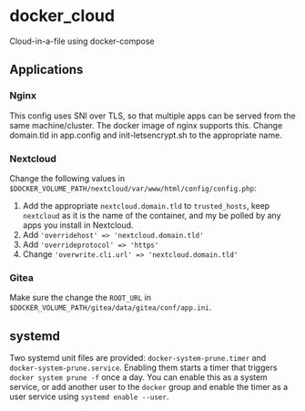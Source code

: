 # docker_cloud
Cloud-in-a-file using docker-compose

## Applications

### Nginx
This config uses SNI over TLS, so that multiple apps can be served from the same machine/cluster. The docker image of nginx supports this. Change domain.tld in app.config and init-letsencrypt.sh to the appropriate name.

### Nextcloud
Change the following values in `$DOCKER_VOLUME_PATH/nextcloud/var/www/html/config/config.php`:

1. Add the appropriate `nextcloud.domain.tld` to `trusted_hosts`, keep `nextcloud` as it is the name of the container, and my be polled by any apps you install in Nextcloud.
2. Add `'overridehost' => 'nextcloud.domain.tld'`
3. Add `'overrideprotocol' => 'https'`
4. Change `'overwrite.cli.url' => 'nextcloud.domain.tld'`

### Gitea
Make sure the change the `ROOT_URL` in `$DOCKER_VOLUME_PATH/gitea/data/gitea/conf/app.ini`.

## systemd

Two systemd unit files are provided: `docker-system-prune.timer` and `docker-system-prune.service`. Enabling them starts a timer that triggers `docker system prune -f` once a day. You can enable this as a system service, or add another user to the `docker` group and enable the timer as a user service using `systemd enable --user`.

